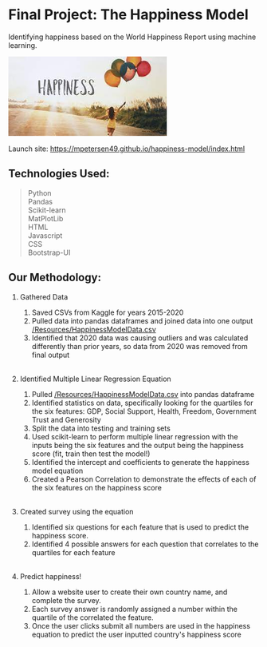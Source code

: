 # Final Project: The Happiness Model
Identifying happiness based on the World Happiness Report using machine learning. 

![Happiness](Resources/happiness.jpg)

Launch site: https://mpetersen49.github.io/happiness-model/index.html


## Technologies Used:
>Python<br>
>Pandas<br>
>Scikit-learn<br>
>MatPlotLib<br>
>HTML<br>
>Javascript<br>
>CSS<br>
>Bootstrap-UI<br>

## Our Methodology:
1. Gathered Data<br>
    1. Saved CSVs from Kaggle for years 2015-2020
    1. Pulled data into pandas dataframes and joined data into one output [/Resources/HappinessModelData.csv](/Resources/HappinessModelData.csv)
    1. Identified that 2020 data was causing outliers and was calculated differently than prior years, so data from 2020 was removed from final output<br><br>
    

1. Identified Multiple Linear Regression Equation<br>
    1. Pulled [/Resources/HappinessModelData.csv](/Resources/HappinessModelData.csv) into pandas dataframe
    1. Identified statistics on data, specifically looking for the quartiles for the six features: GDP, Social Support, Health, Freedom, Government Trust and Generosity
    1. Split the data into testing and training sets
    1. Used scikit-learn to perform multiple linear regression with the inputs being the six features and the output being the happiness score (fit, train then test the model!)
    1. Identified the intercept and coefficients to generate the happiness model equation
    1. Created a Pearson Correlation to demonstrate the effects of each of the six features on the happiness score<br><br>


1. Created survey using the equation<br>
    1. Identified six questions for each feature that is used to predict the happiness score. 
    1. Identified 4 possible answers for each question that correlates to the quartiles for each feature<br><br>    

1. Predict happiness!<br>
    1. Allow a website user to create their own country name, and complete the survey.
    1. Each survey answer is randomly assigned a number within the quartile of the correlated the feature.
    1. Once the user clicks submit all numbers are used in the happiness equation to predict the user inputted country's happiness score

